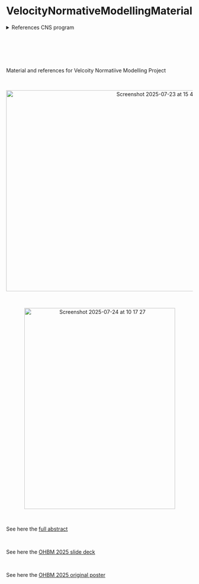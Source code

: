 # VelocityNormativeModellingMaterial

<details>
  
<summary>References CNS program</summary>
<br>
Below the references for the CNS program application

<br>

1. GBD 2016 Parkinson’s Disease Collaborators. Global, regional, and national burden of Parkinson’s disease, 1990-2016: a systematic analysis for the Global Burden of Disease Study 2016. Lancet Neurol. 17, 939–953 (2018).
2.	Marquand, A. F. et al. Conceptualizing mental disorders as deviations from normative functioning. Mol. Psychiatry 24, 1415–1424 (2019).
3.	Marquand, A. F., Rezek, I., Buitelaar, J. & Beckmann, C. F. Understanding Heterogeneity in Clinical Cohorts Using Normative Models: Beyond Case-Control Studies. Biol. Psychiatry 80, 552–561 (2016).
4.	Bayer, J. M. M. et al. Dissecting heterogeneity in cortical thickness abnormalities in major depressive disorder: a large-scale ENIGMA MDD normative modelling study. bioRxivorg (2025) doi:10.1101/2025.03.17.643677.
5.	Cirstian, R. et al. Lifespan normative models of white matter fractional anisotropy: Applications to Early Psychosis. bioRxivorg 2024.12.11.627897 (2024) doi:10.1101/2024.12.11.627897.
6.	de Boer, A. A. A. et al. Non-Gaussian normative modelling with hierarchical Bayesian regression. Imaging Neuroscience 2, 1–36 (2024).
7.	Zabihi, M. et al. Nonlinear latent representations of high-dimensional task-fMRI data: Unveiling cognitive and behavioral insights in heterogeneous spatial maps. PLoS One 19, e0308329 (2024).
8.	Vásquez, K. A., Valverde, E. M., Aguilar, D. V. & Gabarain, H.-J. H. Montreal Cognitive Assessment scale in patients with Parkinson Disease with normal scores in the Mini-Mental State Examination. Dement. Neuropsychol. 13, 78–81 (2019).
9.	Goetz, C. G. et al. Movement Disorder Society-sponsored revision of the Unified Parkinson’s Disease Rating Scale (MDS-UPDRS): Process, format, and clinimetric testing plan. Mov. Disord. 22, 41–47 (2007).
10.	Rutherford, S. et al. Charting brain growth and aging at high spatial precision. Elife 11, e72904 (2022).
11.	Fischl, B. FreeSurfer. Neuroimage 62, 774–781 (2012).
12.	Jenkinson, M., Beckmann, C. F., Behrens, T. E. J., Woolrich, M. W. & Smith, S. M. FSL. Neuroimage 62, 782–790 (2012).
13.	Urchs, S. G. W. et al. Decentralized cohort search in the ENIGMA-Parkinson’s Disease consortium. https://osf.io/k7qm5/) (2025).
14.	Rutherford, S. et al. To which reference class do you belong? Measuring racial fairness of reference classes with normative modeling. arXiv [cs.LG] (2024).


</details>

<br><br><br><br><br>
Material and references for Velcoity Normatiive Modelling Project

<br> 
<p align="center">
  <img width="817" height="542" alt="Screenshot 2025-07-23 at 15 48 30" src="https://github.com/user-attachments/assets/53b487c0-3add-44cb-9775-229f45065426" />
</p>

<br>

<p align="center">
  <img width="407" height="542" alt="Screenshot 2025-07-24 at 10 17 27" src="https://github.com/user-attachments/assets/1c34cfc5-1e85-4a9a-aa84-61e219d394fd" />
</p>

<br>

See here the [full abstract](https://tinyurl.com/3sw4r5v4)

<br>

See here the [OHBM 2025 slide deck](https://github.com/likeajumprope/VelocityNormativeModellingMaterial/blob/main/OHBM_2025_Presenter_Slides_Johanna_pdf.pdf) 

<br>

See here the [OHBM 2025 original poster](https://github.com/user-attachments/files/21403590/OHBM_poster_2025.pdf)

<br>





